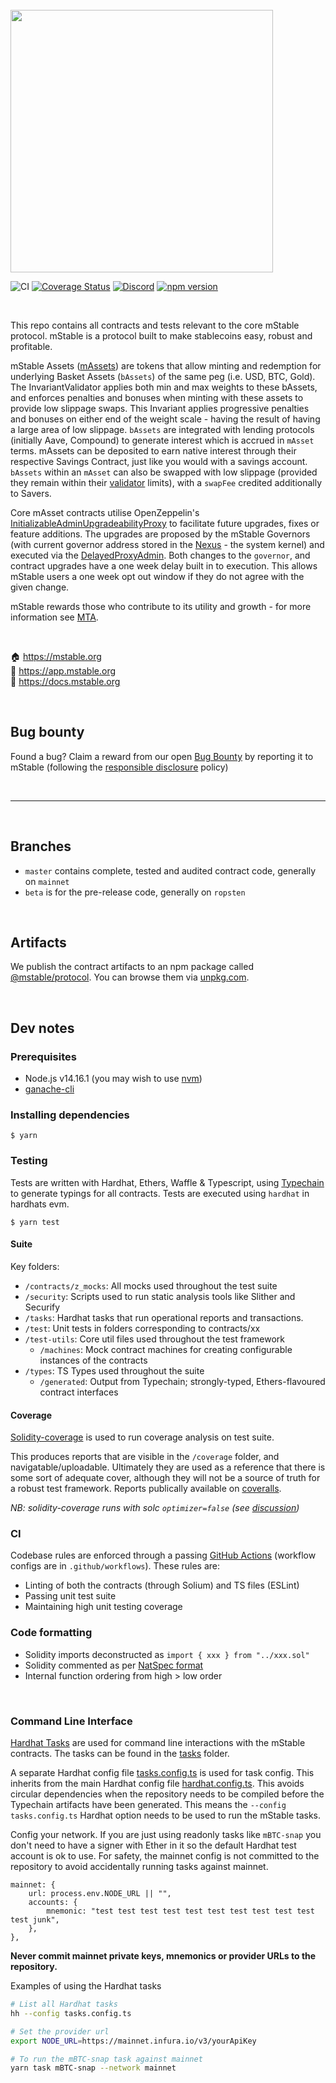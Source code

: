 <br/>
<img src="https://mstable.org/assets/img/email/mstable_logo_horizontal_black.png" width="420" >

![CI](https://github.com/mstable/mStable-contracts/workflows/Test/badge.svg)
[![Coverage Status](https://coveralls.io/repos/github/mstable/mStable-contracts/badge.svg?branch=master&t=BVkH5s)](https://coveralls.io/github/mstable/mStable-contracts?branch=master)
[![Discord](https://img.shields.io/discord/525087739801239552?color=7289DA&label=discord%20)](https://discordapp.com/channels/525087739801239552/)
[![npm version](https://badge.fury.io/js/%40mstable%2Fprotocol.svg)](https://badge.fury.io/js/%40mstable%2Fprotocol)

<br />

This repo contains all contracts and tests relevant to the core mStable protocol. mStable is a protocol built to make stablecoins easy, robust and profitable.

mStable Assets ([mAssets](./contracts/masset/Masset.sol)) are tokens that allow minting and redemption for underlying Basket Assets (`bAssets`) of the same peg (i.e. USD, BTC, Gold). The InvariantValidator applies both min and max weights to these bAssets, and enforces penalties and bonuses when minting with these assets to provide low slippage swaps. This Invariant applies progressive penalties and bonuses on either end of the weight scale - having the result of having a large area of low slippage. `bAssets` are integrated with lending protocols (initially Aave, Compound) to generate interest which is accrued in `mAsset` terms. mAssets can be deposited to earn native interest through their respective Savings Contract, just like you would with a savings account. `bAssets` within an `mAsset` can also be swapped with low slippage (provided they remain within their [validator](./contracts/masset/InvariantValidator.sol) limits), with a `swapFee` credited additionally to Savers.

Core mAsset contracts utilise OpenZeppelin's [InitializableAdminUpgradeabilityProxy](https://github.com/OpenZeppelin/openzeppelin-sdk/blob/master/packages/lib/contracts/upgradeability/InitializableAdminUpgradeabilityProxy.sol) to facilitate future upgrades, fixes or feature additions. The upgrades are proposed by the mStable Governors (with current governor address stored in the [Nexus](./contracts/nexus/Nexus.sol) - the system kernel) and executed via the [DelayedProxyAdmin](./contracts/upgradability/DelayedProxyAdmin.sol). Both changes to the `governor`, and contract upgrades have a one week delay built in to execution. This allows mStable users a one week opt out window if they do not agree with the given change.

mStable rewards those who contribute to its utility and growth - for more information see [MTA](https://docs.mstable.org/mstable-assets/functions).

<br />

🏠 https://mstable.org  
📀 https://app.mstable.org  
📄 https://docs.mstable.org

<br />

## Bug bounty

Found a bug? Claim a reward from our open [Bug Bounty](https://docs.mstable.org/protocol/security/mstable-bug-bounty) by reporting it to mStable (following the [responsible disclosure](https://docs.mstable.org/protocol/security/mstable-bug-bounty#responsible-disclosure) policy)

<br />

---

<br />

## Branches

-   `master` contains complete, tested and audited contract code, generally on `mainnet`
-   `beta` is for the pre-release code, generally on `ropsten`

<br />

## Artifacts

We publish the contract artifacts to an npm package called [@mstable/protocol](https://www.npmjs.com/package/@mstable/protocol). You can browse them via [unpkg.com](https://unpkg.com/browse/@mstable/protocol@latest/).

<br />

## Dev notes

### Prerequisites

-   Node.js v14.16.1 (you may wish to use [nvm][1])
-   [ganache-cli][2]

### Installing dependencies

```
$ yarn
```

### Testing

Tests are written with Hardhat, Ethers, Waffle & Typescript, using [Typechain](https://github.com/ethereum-ts/TypeChain) to generate typings for all contracts. Tests are executed using `hardhat` in hardhats evm.

```
$ yarn test
```

#### Suite

Key folders:

-   `/contracts/z_mocks`: All mocks used throughout the test suite
-   `/security`: Scripts used to run static analysis tools like Slither and Securify
-   `/tasks`: Hardhat tasks that run operational reports and transactions.
-   `/test`: Unit tests in folders corresponding to contracts/xx
-   `/test-utils`: Core util files used throughout the test framework
    -   `/machines`: Mock contract machines for creating configurable instances of the contracts
-   `/types`: TS Types used throughout the suite
    -   `/generated`: Output from Typechain; strongly-typed, Ethers-flavoured contract interfaces

#### Coverage

[Solidity-coverage](https://github.com/sc-forks/solidity-coverage) is used to run coverage analysis on test suite.

This produces reports that are visible in the `/coverage` folder, and navigatable/uploadable. Ultimately they are used as a reference that there is some sort of adequate cover, although they will not be a source of truth for a robust test framework. Reports publically available on [coveralls](https://coveralls.io/github/mstable/mStable-contracts).

_NB: solidity-coverage runs with solc `optimizer=false` (see [discussion](https://github.com/sc-forks/solidity-coverage/issues/417))_

### CI

Codebase rules are enforced through a passing [GitHub Actions](https://github.com/features/actions) (workflow configs are in `.github/workflows`). These rules are:

-   Linting of both the contracts (through Solium) and TS files (ESLint)
-   Passing unit test suite
-   Maintaining high unit testing coverage

### Code formatting

-   Solidity imports deconstructed as `import { xxx } from "../xxx.sol"`
-   Solidity commented as per [NatSpec format](https://solidity.readthedocs.io/en/v0.5.0/layout-of-source-files.html#comments)
-   Internal function ordering from high > low order

<br />

[1]: https://github.com/nvm-sh/nvm
[2]: https://github.com/trufflesuite/ganache-cli

### Command Line Interface

[Hardhat Tasks](https://hardhat.org/guides/create-task.html) are used for command line interactions with the mStable contracts. The tasks can be found in the [tasks](./tasks) folder.

A separate Hardhat config file [tasks.config.ts](./tasks.config.ts) is used for task config. This inherits from the main Hardhat config file [hardhat.config.ts](./hardhat.config.ts). This avoids circular dependencies when the repository needs to be compiled before the Typechain artifacts have been generated. This means the `--config tasks.config.ts` Hardhat option needs to be used to run the mStable tasks.

Config your network. If you are just using readonly tasks like `mBTC-snap` you don't need to have a signer with Ether in it so the default Hardhat test account is ok to use. For safety, the mainnet config is not committed to the repository to avoid accidentally running tasks against mainnet.

```
mainnet: {
    url: process.env.NODE_URL || "",
    accounts: {
        mnemonic: "test test test test test test test test test test test junk",
    },
},
```

**Never commit mainnet private keys, mnemonics or provider URLs to the repository.**

Examples of using the Hardhat tasks

```zsh
# List all Hardhat tasks
hh --config tasks.config.ts

# Set the provider url
export NODE_URL=https://mainnet.infura.io/v3/yourApiKey

# To run the mBTC-snap task against mainnet
yarn task mBTC-snap --network mainnet
```

